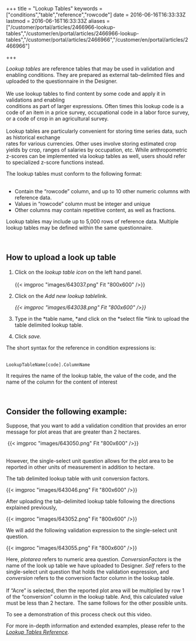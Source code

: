 ﻿+++
title = "Lookup Tables"
keywords = ["conditions","table","reference","rowcode"]
date = 2016-06-16T16:33:33Z
lastmod = 2016-06-16T16:33:33Z
aliases = ["/customer/portal/articles/2466966-lookup-tables","/customer/en/portal/articles/2466966-lookup-tables","/customer/portal/articles/2466966","/customer/en/portal/articles/2466966"]

+++

*Lookup tables* are reference tables that may be used in validation and
enabling conditions. They are prepared as external tab-delimited files
and uploaded to the questionnaire in the Designer.  
   
We use lookup tables to find content by some code and apply it in
validations and enabling  
conditions as part of larger expressions. Often times this lookup code
is a code of an item in a price survey, occupational code in a labor
force survey, or a code of crop in an agricultural survey.  
   
Lookup tables are particularly convenient for storing time series data,
such as historical exchange  
rates for various currencies. Other uses involve storing estimated crop
yields by crop, ranges of salaries by occupation, etc. While
anthropometric z-scores can be implemented via lookup tables as well,
users should refer to specialized z-score functions instead.   
  
The lookup tables must conform to the following format:  
 

-   Contain the “rowcode” column, and up to 10 other numeric columns
    with reference data.
-   Values in “rowcode” column must be integer and unique
-   Other columns may contain repetitive content, as well as fractions.

  
Lookup tables may include up to 5,000 rows of reference data. Multiple
lookup tables may be defined within the same questionnaire.  
  
 

How to upload a look up table
-----------------------------

1.  Click on the *lookup table icon*<span
    style="line-height: 20.8px;"> on the left hand panel.  
      
    {{< imgproc "images/643037.png" Fit "800x600" />}}</span>
2.  Click on the *Add new lookup table*link.  
      
    *{{< imgproc "images/643038.png" Fit "800x600" />}}*
3.  Type in the *table name, *and click on the *select file *link to
    upload the table delimited lookup table.
4.  Click *save.*

  
  
The short syntax for the reference in condition expressions is:  
 

    LookupTableName[code].ColumnName

  
  
It requires the name of the lookup table, the value of the code, and the
name of the column for the content of interest  
  
 

Consider the following example:
-------------------------------

  
Suppose, that you want to add a validation condition that provides an
error message for plot areas that are greater than 2 hectares.  
  
  
 {{< imgproc "images/643050.png" Fit "800x600" />}}  
   
  
However, the single-select unit question allows for the plot area to be
reported in other units of measurement in addition to hectare.  
  
The tab delimited lookup table with unit conversion factors.  
  
  
{{< imgproc "images/643046.png" Fit "800x600" />}}  
  
After uploading the tab-delimited lookup table following the directions
explained previously,  
  
{{< imgproc "images/643052.png" Fit "800x600" />}}  
  
  
We will add the following validation expression to the single-select
unit question.   
  
{{< imgproc "images/643055.png" Fit "800x600" />}}  
  
  
Here, *plotarea* refers to numeric area question. *ConversionFactors* is
the name of the look up table we have uploaded to Designer. *Self*
refers to the single-select unit question that holds the validation
expression, and *conversion* refers to the conversion factor column in
the lookup table.  
   
If “Acre” is selected, then the reported plot area will be multiplied by
row 1 of the “conversion” column in the lookup table. And, this
calculated value must be less than 2 hectare.  The same follows for the
other possible units.   
  
  
To see a demonstration of this process check out this video.  
  
  

  
  
  
  
For more in-depth information and extended examples, please refer to the
[*Lookup Tables
Reference*](http://siteresources.worldbank.org/INTCOMPTOOLS/Resources/8213623-1380598436379/lookup.pdf)*.*

